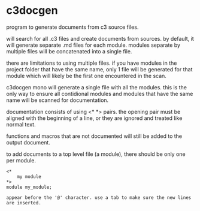 # c3docgen

program to generate documents from c3 source files.

will search for all .c3 files and create documents from sources.
by default, it will generate separate .md files for each module.
modules separate by multiple files will be concatenated into a single file.

there are limitations to using multiple files. if you have modules in the
project folder that have the same name, only 1 file will be generated for that module
which will likely be the first one encountered in the scan.

c3docgen mono will generate a single file with all the modules. this is the only way to
ensure all contidional modules and modules that have the same name will be scanned for
documentation.

documentation consists of using <* *> pairs. the opening pair must be aligned with the
beginning of a line, or they are ignored and treated like normal text.

functions and macros that are not documented will still be added to the output document.

to add documents to a top level file (a module), there should be only one per module.

```
<*
	my module
*>
module my_module;
```

```the output generated will be an .md file. markdown files ignore new lines that
appear before the '@' character. use a tab to make sure the new lines are inserted.
```